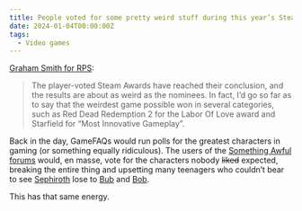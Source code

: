 ```yaml
---
title: People voted for some pretty weird stuff during this year’s Steam Awards
date: 2024-01-04T00:00:00Z
tags:
  - Video games
---
```

[Graham Smith for RPS](https://www.rockpapershotgun.com/players-voted-for-some-of-the-worst-choices-possible-in-the-steam-awards):

> The player-voted Steam Awards have reached their conclusion, and the results are about as weird as the nominees. In fact, I’d go so far as to say that the weirdest game possible won in several categories, such as Red Dead Redemption 2 for the Labor Of Love award and Starfield for “Most Innovative Gameplay”.

Back in the day, GameFAQs would run polls for the greatest characters in gaming (or something equally ridiculous). The users of the [Something Awful forums](https://forums.somethingawful.com) would, en masse, vote for the characters nobody <s>liked</s> expected, breaking the entire thing and upsetting many teenagers who couldn’t bear to see [Sephiroth](https://finalfantasy.fandom.com/wiki/Sephiroth) lose to [Bub](https://bubblebobble.fandom.com/wiki/Bub) and [Bob](https://bubblebobble.fandom.com/wiki/Bob).

This has that same energy.